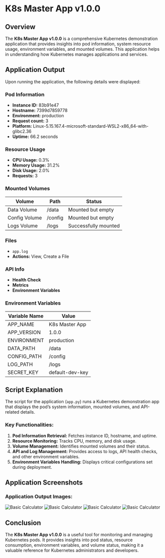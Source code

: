 # K8s Master App v1.0.0

## Overview
The **K8s Master App v1.0.0** is a comprehensive Kubernetes demonstration application that provides insights into pod information, system resource usage, environment variables, and mounted volumes. This application helps in understanding how Kubernetes manages applications and services.

## **Application Output**
Upon running the application, the following details were displayed:

### **Pod Information**
- **Instance ID:** 83b91e47
- **Hostname:** 7399d7859778
- **Environment:** production
- **Request count:** 3
- **Platform:** Linux-5.15.167.4-microsoft-standard-WSL2-x86_64-with-glibc2.36
- **Uptime:** 66.2 seconds

### **Resource Usage**
- **CPU Usage:** 0.3%
- **Memory Usage:** 31.2%
- **Disk Usage:** 2.0%
- **Requests:** 3

### **Mounted Volumes**
| Volume        | Path     | Status                |
|--------------|---------|----------------------|
| Data Volume  | /data   | Mounted but empty    |
| Config Volume | /config | Mounted but empty    |
| Logs Volume  | /logs   | Successfully mounted |

### **Files**
- `app.log`
- **Actions:** View, Create a File

### **API Info**
- **Health Check**
- **Metrics**
- **Environment Variables**

### **Environment Variables**
| Variable Name  | Value |
|---------------|------------------|
| APP_NAME      | K8s Master App   |
| APP_VERSION   | 1.0.0            |
| ENVIRONMENT   | production       |
| DATA_PATH     | /data            |
| CONFIG_PATH   | /config          |
| LOG_PATH      | /logs            |
| SECRET_KEY    | default-dev-key  |

## **Script Explanation**
The script for the application (`app.py`) runs a Kubernetes demonstration app that displays the pod’s system information, mounted volumes, and API-related details.

### **Key Functionalities:**
1. **Pod Information Retrieval:** Fetches instance ID, hostname, and uptime.
2. **Resource Monitoring:** Tracks CPU, memory, and disk usage.
3. **Volume Management:** Identifies mounted volumes and their status.
4. **API and Log Management:** Provides access to logs, API health checks, and other environment variables.
5. **Environment Variables Handling:** Displays critical configurations set during deployment.

## **Application Screenshots**
### **Application Output Images:**
![Basic Calculator](https://github.com/vaibhavvenkatM/documentation/blob/main/Images/43.png)
![Basic Calculator](https://github.com/vaibhavvenkatM/documentation/blob/main/Images/44.png)
![Basic Calculator](https://github.com/vaibhavvenkatM/documentation/blob/main/Images/45.png)
![Basic Calculator](https://github.com/vaibhavvenkatM/documentation/blob/main/Images/46.png)

## **Conclusion**
The **K8s Master App v1.0.0** is a useful tool for monitoring and managing Kubernetes pods. It provides insights into pod status, resource consumption, environment variables, and volume status, making it a valuable reference for Kubernetes administrators and developers.

